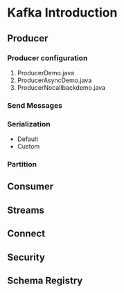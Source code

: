 # Kafka Introduction

## Producer

### Producer configuration
1. ProducerDemo.java
2. ProducerAsyncDemo.java
3. ProducerNocallbackdemo.java
### Send Messages
### Serialization
- Default
- Custom
### Partition

## Consumer


## Streams
## Connect
## Security
## Schema Registry
